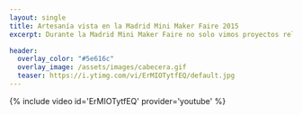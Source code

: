 ```yaml
---
layout: single
title: Artesanía vista en la Madrid Mini Maker Faire 2015
excerpt: Durante la Madrid Mini Maker Faire no solo vimos proyectos relacionados con la tecnologia, también los proyectos basados en ...

header:
  overlay_color: "#5e616c"
  overlay_image: /assets/images/cabecera.gif
  teaser: https://i.ytimg.com/vi/ErMIOTytfEQ/default.jpg
---
```


{% include video id='ErMIOTytfEQ' provider='youtube' %}

